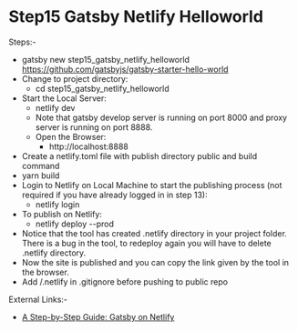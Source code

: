 # Step15 Gatsby Netlify Helloworld
Steps:-
- gatsby new step15_gatsby_netlify_helloworld https://github.com/gatsbyjs/gatsby-starter-hello-world
- Change to project directory:
  - cd step15_gatsby_netlify_helloworld
- Start the Local Server:
  - netlify dev
  - Note that gatsby develop server is running on port 8000 and proxy server is running on port 8888.
  - Open the Browser:
    - http://localhost:8888
- Create a netlify.toml file with publish directory public and build command
- yarn build
- Login to Netlify on Local Machine to start the publishing process (not required if you have already logged in in step 13):
  - netlify login
- To publish on Netlify:
  - netlify deploy --prod
- Notice that the tool has created .netlify directory in your project folder. There is a bug in the tool, to redeploy again you will have to delete .netlify directory.
- Now the site is published and you can copy the link given by the tool in the browser.
- Add /.netlify in .gitignore before pushing to public repo

External Links:-
- [A Step-by-Step Guide: Gatsby on Netlify](https://www.netlify.com/blog/2016/02/24/a-step-by-step-guide-gatsby-on-netlify/)

